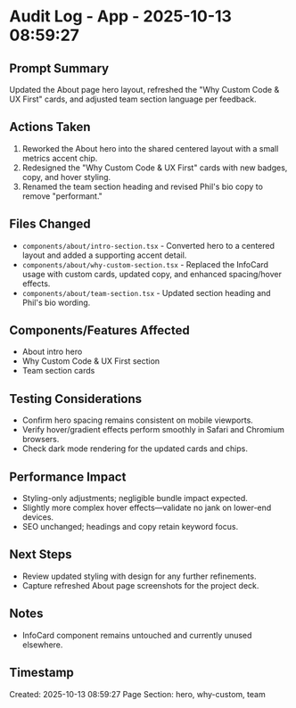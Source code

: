 # Audit Log - App - 2025-10-13 08:59:27

## Prompt Summary
Updated the About page hero layout, refreshed the "Why Custom Code & UX First" cards, and adjusted team section language per feedback.

## Actions Taken
1. Reworked the About hero into the shared centered layout with a small metrics accent chip.
2. Redesigned the "Why Custom Code & UX First" cards with new badges, copy, and hover styling.
3. Renamed the team section heading and revised Phil's bio copy to remove "performant." 

## Files Changed
- `components/about/intro-section.tsx` - Converted hero to a centered layout and added a supporting accent detail.
- `components/about/why-custom-section.tsx` - Replaced the InfoCard usage with custom cards, updated copy, and enhanced spacing/hover effects.
- `components/about/team-section.tsx` - Updated section heading and Phil's bio wording.

## Components/Features Affected
- About intro hero
- Why Custom Code & UX First section
- Team section cards

## Testing Considerations
- Confirm hero spacing remains consistent on mobile viewports.
- Verify hover/gradient effects perform smoothly in Safari and Chromium browsers.
- Check dark mode rendering for the updated cards and chips.

## Performance Impact
- Styling-only adjustments; negligible bundle impact expected.
- Slightly more complex hover effects—validate no jank on lower-end devices.
- SEO unchanged; headings and copy retain keyword focus.

## Next Steps
- Review updated styling with design for any further refinements.
- Capture refreshed About page screenshots for the project deck.

## Notes
- InfoCard component remains untouched and currently unused elsewhere.

## Timestamp
Created: 2025-10-13 08:59:27
Page Section: hero, why-custom, team

